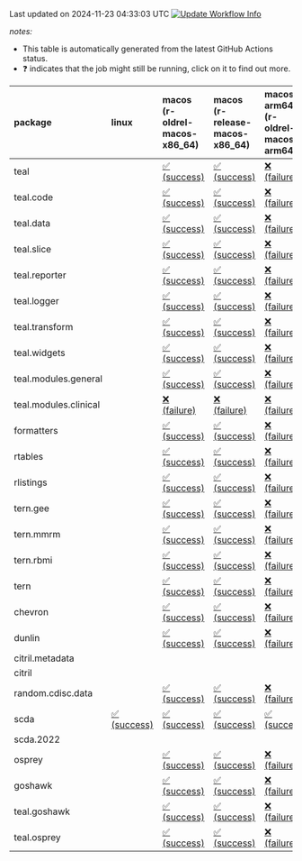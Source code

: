 Last updated on 2024-11-23 04:33:03 UTC [![Update Workflow
Info](https://github.com/averissimo/verdepcheck-status/actions/workflows/update.yaml/badge.svg)](https://github.com/averissimo/verdepcheck-status/actions/workflows/update.yaml)

*notes:*

-   This table is automatically generated from the latest GitHub Actions
    status.
-   ❓ indicates that the job might still be running, click on it to
    find out more.

<table style="width:100%;">
<colgroup>
<col style="width: 1%" />
<col style="width: 6%" />
<col style="width: 7%" />
<col style="width: 7%" />
<col style="width: 7%" />
<col style="width: 7%" />
<col style="width: 7%" />
<col style="width: 7%" />
<col style="width: 7%" />
<col style="width: 7%" />
<col style="width: 7%" />
<col style="width: 7%" />
<col style="width: 7%" />
<col style="width: 7%" />
</colgroup>
<thead>
<tr class="header">
<th style="text-align: left;">package</th>
<th style="text-align: left;">linux</th>
<th style="text-align: left;">macos (r-oldrel-macos-x86_64)</th>
<th style="text-align: left;">macos (r-release-macos-x86_64)</th>
<th style="text-align: left;">macos-arm64 (r-oldrel-macos-arm64)</th>
<th style="text-align: left;">macos-arm64 (r-release-macos-arm64)</th>
<th style="text-align: left;">nosuggests</th>
<th style="text-align: left;">ubuntu-clang</th>
<th style="text-align: left;">ubuntu-gcc12</th>
<th style="text-align: left;">ubuntu-next</th>
<th style="text-align: left;">ubuntu-release</th>
<th style="text-align: left;">windows (r-devel-windows-x86_64)</th>
<th style="text-align: left;">windows (r-oldrel-windows-x86_64)</th>
<th style="text-align: left;">windows (r-release-windows-x86_64)</th>
</tr>
</thead>
<tbody>
<tr class="odd">
<td style="text-align: left;">teal</td>
<td style="text-align: left;"></td>
<td
style="text-align: left;"><a href="https://github.com/insightsengineering/teal/actions/runs/11950953184/job/33313567036">✅
(success)</a></td>
<td
style="text-align: left;"><a href="https://github.com/insightsengineering/teal/actions/runs/11950953184/job/33313563863">✅
(success)</a></td>
<td
style="text-align: left;"><a href="https://github.com/insightsengineering/teal/actions/runs/11950953184/job/33313565870">❌
(failure)</a></td>
<td
style="text-align: left;"><a href="https://github.com/insightsengineering/teal/actions/runs/11950953184/job/33313562710">✅
(success)</a></td>
<td
style="text-align: left;"><a href="https://github.com/insightsengineering/teal/actions/runs/11950953184/job/33313568638">✅
(success)</a></td>
<td
style="text-align: left;"><a href="https://github.com/insightsengineering/teal/actions/runs/11950953184/job/33313562072">✅
(success)</a></td>
<td
style="text-align: left;"><a href="https://github.com/insightsengineering/teal/actions/runs/11950953184/job/33313563327">✅
(success)</a></td>
<td
style="text-align: left;"><a href="https://github.com/insightsengineering/teal/actions/runs/11950953184/job/33313565380">✅
(success)</a></td>
<td
style="text-align: left;"><a href="https://github.com/insightsengineering/teal/actions/runs/11950953184/job/33313566414">✅
(success)</a></td>
<td
style="text-align: left;"><a href="https://github.com/insightsengineering/teal/actions/runs/11950953184/job/33313560628">✅
(success)</a></td>
<td
style="text-align: left;"><a href="https://github.com/insightsengineering/teal/actions/runs/11950953184/job/33313568133">✅
(success)</a></td>
<td
style="text-align: left;"><a href="https://github.com/insightsengineering/teal/actions/runs/11950953184/job/33313564870">✅
(success)</a></td>
</tr>
<tr class="even">
<td style="text-align: left;">teal.code</td>
<td style="text-align: left;"></td>
<td
style="text-align: left;"><a href="https://github.com/insightsengineering/teal.code/actions/runs/11875717062/job/33093248725">✅
(success)</a></td>
<td
style="text-align: left;"><a href="https://github.com/insightsengineering/teal.code/actions/runs/11875717062/job/33093248160">✅
(success)</a></td>
<td
style="text-align: left;"><a href="https://github.com/insightsengineering/teal.code/actions/runs/11875717062/job/33093248621">❌
(failure)</a></td>
<td
style="text-align: left;"><a href="https://github.com/insightsengineering/teal.code/actions/runs/11875717062/job/33093247955">❌
(failure)</a></td>
<td
style="text-align: left;"><a href="https://github.com/insightsengineering/teal.code/actions/runs/11875717062/job/33093249305">✅
(success)</a></td>
<td
style="text-align: left;"><a href="https://github.com/insightsengineering/teal.code/actions/runs/11875717062/job/33093247713">✅
(success)</a></td>
<td
style="text-align: left;"><a href="https://github.com/insightsengineering/teal.code/actions/runs/11875717062/job/33093248062">✅
(success)</a></td>
<td
style="text-align: left;"><a href="https://github.com/insightsengineering/teal.code/actions/runs/11875717062/job/33093248540">✅
(success)</a></td>
<td
style="text-align: left;"><a href="https://github.com/insightsengineering/teal.code/actions/runs/11875717062/job/33093248827">✅
(success)</a></td>
<td
style="text-align: left;"><a href="https://github.com/insightsengineering/teal.code/actions/runs/11875717062/job/33093247484">✅
(success)</a></td>
<td
style="text-align: left;"><a href="https://github.com/insightsengineering/teal.code/actions/runs/11875717062/job/33093249198">✅
(success)</a></td>
<td
style="text-align: left;"><a href="https://github.com/insightsengineering/teal.code/actions/runs/11875717062/job/33093248398">✅
(success)</a></td>
</tr>
<tr class="odd">
<td style="text-align: left;">teal.data</td>
<td style="text-align: left;"></td>
<td
style="text-align: left;"><a href="https://github.com/insightsengineering/teal.data/actions/runs/11875710369/job/33093233336">✅
(success)</a></td>
<td
style="text-align: left;"><a href="https://github.com/insightsengineering/teal.data/actions/runs/11875710369/job/33093232721">✅
(success)</a></td>
<td
style="text-align: left;"><a href="https://github.com/insightsengineering/teal.data/actions/runs/11875710369/job/33093233069">❌
(failure)</a></td>
<td
style="text-align: left;"><a href="https://github.com/insightsengineering/teal.data/actions/runs/11875710369/job/33093232535">❌
(failure)</a></td>
<td
style="text-align: left;"><a href="https://github.com/insightsengineering/teal.data/actions/runs/11875710369/job/33093233407">✅
(success)</a></td>
<td
style="text-align: left;"><a href="https://github.com/insightsengineering/teal.data/actions/runs/11875710369/job/33093231982">✅
(success)</a></td>
<td
style="text-align: left;"><a href="https://github.com/insightsengineering/teal.data/actions/runs/11875710369/job/33093232320">✅
(success)</a></td>
<td
style="text-align: left;"><a href="https://github.com/insightsengineering/teal.data/actions/runs/11875710369/job/33093232818">✅
(success)</a></td>
<td
style="text-align: left;"><a href="https://github.com/insightsengineering/teal.data/actions/runs/11875710369/job/33093232971">✅
(success)</a></td>
<td
style="text-align: left;"><a href="https://github.com/insightsengineering/teal.data/actions/runs/11875710369/job/33093232244">✅
(success)</a></td>
<td
style="text-align: left;"><a href="https://github.com/insightsengineering/teal.data/actions/runs/11875710369/job/33093233479">✅
(success)</a></td>
<td
style="text-align: left;"><a href="https://github.com/insightsengineering/teal.data/actions/runs/11875710369/job/33093232886">✅
(success)</a></td>
</tr>
<tr class="even">
<td style="text-align: left;">teal.slice</td>
<td style="text-align: left;"></td>
<td
style="text-align: left;"><a href="https://github.com/insightsengineering/teal.slice/actions/runs/11875714213/job/33093243134">✅
(success)</a></td>
<td
style="text-align: left;"><a href="https://github.com/insightsengineering/teal.slice/actions/runs/11875714213/job/33093242704">✅
(success)</a></td>
<td
style="text-align: left;"><a href="https://github.com/insightsengineering/teal.slice/actions/runs/11875714213/job/33093242999">❌
(failure)</a></td>
<td
style="text-align: left;"><a href="https://github.com/insightsengineering/teal.slice/actions/runs/11875714213/job/33093242511">❌
(failure)</a></td>
<td
style="text-align: left;"><a href="https://github.com/insightsengineering/teal.slice/actions/runs/11875714213/job/33093243201">❌
(failure)</a></td>
<td
style="text-align: left;"><a href="https://github.com/insightsengineering/teal.slice/actions/runs/11875714213/job/33093242004">❌
(failure)</a></td>
<td
style="text-align: left;"><a href="https://github.com/insightsengineering/teal.slice/actions/runs/11875714213/job/33093242424">❌
(failure)</a></td>
<td
style="text-align: left;"><a href="https://github.com/insightsengineering/teal.slice/actions/runs/11875714213/job/33093242776">✅
(success)</a></td>
<td
style="text-align: left;"><a href="https://github.com/insightsengineering/teal.slice/actions/runs/11875714213/job/33093242928">✅
(success)</a></td>
<td
style="text-align: left;"><a href="https://github.com/insightsengineering/teal.slice/actions/runs/11875714213/job/33093242324">❌
(failure)</a></td>
<td
style="text-align: left;"><a href="https://github.com/insightsengineering/teal.slice/actions/runs/11875714213/job/33093243249">❌
(failure)</a></td>
<td
style="text-align: left;"><a href="https://github.com/insightsengineering/teal.slice/actions/runs/11875714213/job/33093242861">❌
(failure)</a></td>
</tr>
<tr class="odd">
<td style="text-align: left;">teal.reporter</td>
<td style="text-align: left;"></td>
<td
style="text-align: left;"><a href="https://github.com/insightsengineering/teal.reporter/actions/runs/11875711184/job/33093234637">✅
(success)</a></td>
<td
style="text-align: left;"><a href="https://github.com/insightsengineering/teal.reporter/actions/runs/11875711184/job/33093234322">✅
(success)</a></td>
<td
style="text-align: left;"><a href="https://github.com/insightsengineering/teal.reporter/actions/runs/11875711184/job/33093234545">❌
(failure)</a></td>
<td
style="text-align: left;"><a href="https://github.com/insightsengineering/teal.reporter/actions/runs/11875711184/job/33093234216">❌
(failure)</a></td>
<td
style="text-align: left;"><a href="https://github.com/insightsengineering/teal.reporter/actions/runs/11875711184/job/33093234599">✅
(success)</a></td>
<td
style="text-align: left;"><a href="https://github.com/insightsengineering/teal.reporter/actions/runs/11875711184/job/33093233728">✅
(success)</a></td>
<td
style="text-align: left;"><a href="https://github.com/insightsengineering/teal.reporter/actions/runs/11875711184/job/33093233964">✅
(success)</a></td>
<td
style="text-align: left;"><a href="https://github.com/insightsengineering/teal.reporter/actions/runs/11875711184/job/33093234277">✅
(success)</a></td>
<td
style="text-align: left;"><a href="https://github.com/insightsengineering/teal.reporter/actions/runs/11875711184/job/33093234367">✅
(success)</a></td>
<td
style="text-align: left;"><a href="https://github.com/insightsengineering/teal.reporter/actions/runs/11875711184/job/33093234073">✅
(success)</a></td>
<td
style="text-align: left;"><a href="https://github.com/insightsengineering/teal.reporter/actions/runs/11875711184/job/33093234753">✅
(success)</a></td>
<td
style="text-align: left;"><a href="https://github.com/insightsengineering/teal.reporter/actions/runs/11875711184/job/33093234434">✅
(success)</a></td>
</tr>
<tr class="even">
<td style="text-align: left;">teal.logger</td>
<td style="text-align: left;"></td>
<td
style="text-align: left;"><a href="https://github.com/insightsengineering/teal.logger/actions/runs/11875707980/job/33093227647">✅
(success)</a></td>
<td
style="text-align: left;"><a href="https://github.com/insightsengineering/teal.logger/actions/runs/11875707980/job/33093227365">✅
(success)</a></td>
<td
style="text-align: left;"><a href="https://github.com/insightsengineering/teal.logger/actions/runs/11875707980/job/33093227553">❌
(failure)</a></td>
<td
style="text-align: left;"><a href="https://github.com/insightsengineering/teal.logger/actions/runs/11875707980/job/33093227250">❌
(failure)</a></td>
<td
style="text-align: left;"><a href="https://github.com/insightsengineering/teal.logger/actions/runs/11875707980/job/33093227856">✅
(success)</a></td>
<td
style="text-align: left;"><a href="https://github.com/insightsengineering/teal.logger/actions/runs/11875707980/job/33093227187">✅
(success)</a></td>
<td
style="text-align: left;"><a href="https://github.com/insightsengineering/teal.logger/actions/runs/11875707980/job/33093227307">✅
(success)</a></td>
<td
style="text-align: left;"><a href="https://github.com/insightsengineering/teal.logger/actions/runs/11875707980/job/33093227504">✅
(success)</a></td>
<td
style="text-align: left;"><a href="https://github.com/insightsengineering/teal.logger/actions/runs/11875707980/job/33093227590">✅
(success)</a></td>
<td
style="text-align: left;"><a href="https://github.com/insightsengineering/teal.logger/actions/runs/11875707980/job/33093227017">✅
(success)</a></td>
<td
style="text-align: left;"><a href="https://github.com/insightsengineering/teal.logger/actions/runs/11875707980/job/33093227782">✅
(success)</a></td>
<td
style="text-align: left;"><a href="https://github.com/insightsengineering/teal.logger/actions/runs/11875707980/job/33093227461">✅
(success)</a></td>
</tr>
<tr class="odd">
<td style="text-align: left;">teal.transform</td>
<td style="text-align: left;"></td>
<td
style="text-align: left;"><a href="https://github.com/insightsengineering/teal.transform/actions/runs/11875711755/job/33093236591">✅
(success)</a></td>
<td
style="text-align: left;"><a href="https://github.com/insightsengineering/teal.transform/actions/runs/11875711755/job/33093236263">✅
(success)</a></td>
<td
style="text-align: left;"><a href="https://github.com/insightsengineering/teal.transform/actions/runs/11875711755/job/33093236442">❌
(failure)</a></td>
<td
style="text-align: left;"><a href="https://github.com/insightsengineering/teal.transform/actions/runs/11875711755/job/33093236173">❌
(failure)</a></td>
<td
style="text-align: left;"><a href="https://github.com/insightsengineering/teal.transform/actions/runs/11875711755/job/33093236528">✅
(success)</a></td>
<td
style="text-align: left;"><a href="https://github.com/insightsengineering/teal.transform/actions/runs/11875711755/job/33093235896">✅
(success)</a></td>
<td
style="text-align: left;"><a href="https://github.com/insightsengineering/teal.transform/actions/runs/11875711755/job/33093236119">✅
(success)</a></td>
<td
style="text-align: left;"><a href="https://github.com/insightsengineering/teal.transform/actions/runs/11875711755/job/33093236299">✅
(success)</a></td>
<td
style="text-align: left;"><a href="https://github.com/insightsengineering/teal.transform/actions/runs/11875711755/job/33093236384">✅
(success)</a></td>
<td
style="text-align: left;"><a href="https://github.com/insightsengineering/teal.transform/actions/runs/11875711755/job/33093236068">✅
(success)</a></td>
<td
style="text-align: left;"><a href="https://github.com/insightsengineering/teal.transform/actions/runs/11875711755/job/33093236641">✅
(success)</a></td>
<td
style="text-align: left;"><a href="https://github.com/insightsengineering/teal.transform/actions/runs/11875711755/job/33093236347">✅
(success)</a></td>
</tr>
<tr class="even">
<td style="text-align: left;">teal.widgets</td>
<td style="text-align: left;"></td>
<td
style="text-align: left;"><a href="https://github.com/insightsengineering/teal.widgets/actions/runs/11875719502/job/33093274385">✅
(success)</a></td>
<td
style="text-align: left;"><a href="https://github.com/insightsengineering/teal.widgets/actions/runs/11875719502/job/33093273704">✅
(success)</a></td>
<td
style="text-align: left;"><a href="https://github.com/insightsengineering/teal.widgets/actions/runs/11875719502/job/33093274177">❌
(failure)</a></td>
<td
style="text-align: left;"><a href="https://github.com/insightsengineering/teal.widgets/actions/runs/11875719502/job/33093273526">❌
(failure)</a></td>
<td
style="text-align: left;"><a href="https://github.com/insightsengineering/teal.widgets/actions/runs/11875719502/job/33093274762">✅
(success)</a></td>
<td
style="text-align: left;"><a href="https://github.com/insightsengineering/teal.widgets/actions/runs/11875719502/job/33093273619">✅
(success)</a></td>
<td
style="text-align: left;"><a href="https://github.com/insightsengineering/teal.widgets/actions/runs/11875719502/job/33093273803">✅
(success)</a></td>
<td
style="text-align: left;"><a href="https://github.com/insightsengineering/teal.widgets/actions/runs/11875719502/job/33093274291">✅
(success)</a></td>
<td
style="text-align: left;"><a href="https://github.com/insightsengineering/teal.widgets/actions/runs/11875719502/job/33093274477">✅
(success)</a></td>
<td
style="text-align: left;"><a href="https://github.com/insightsengineering/teal.widgets/actions/runs/11875719502/job/33093273277">✅
(success)</a></td>
<td
style="text-align: left;"><a href="https://github.com/insightsengineering/teal.widgets/actions/runs/11875719502/job/33093274573">✅
(success)</a></td>
<td
style="text-align: left;"><a href="https://github.com/insightsengineering/teal.widgets/actions/runs/11875719502/job/33093273975">✅
(success)</a></td>
</tr>
<tr class="odd">
<td style="text-align: left;">teal.modules.general</td>
<td style="text-align: left;"></td>
<td
style="text-align: left;"><a href="https://github.com/insightsengineering/teal.modules.general/actions/runs/11875707467/job/33093226952">✅
(success)</a></td>
<td
style="text-align: left;"><a href="https://github.com/insightsengineering/teal.modules.general/actions/runs/11875707467/job/33093226648">✅
(success)</a></td>
<td
style="text-align: left;"><a href="https://github.com/insightsengineering/teal.modules.general/actions/runs/11875707467/job/33093226836">❌
(failure)</a></td>
<td
style="text-align: left;"><a href="https://github.com/insightsengineering/teal.modules.general/actions/runs/11875707467/job/33093226533">❌
(failure)</a></td>
<td
style="text-align: left;"><a href="https://github.com/insightsengineering/teal.modules.general/actions/runs/11875707467/job/33093227114">✅
(success)</a></td>
<td
style="text-align: left;"><a href="https://github.com/insightsengineering/teal.modules.general/actions/runs/11875707467/job/33093226478">✅
(success)</a></td>
<td
style="text-align: left;"><a href="https://github.com/insightsengineering/teal.modules.general/actions/runs/11875707467/job/33093226597">✅
(success)</a></td>
<td
style="text-align: left;"><a href="https://github.com/insightsengineering/teal.modules.general/actions/runs/11875707467/job/33093226796">✅
(success)</a></td>
<td
style="text-align: left;"><a href="https://github.com/insightsengineering/teal.modules.general/actions/runs/11875707467/job/33093226884">✅
(success)</a></td>
<td
style="text-align: left;"><a href="https://github.com/insightsengineering/teal.modules.general/actions/runs/11875707467/job/33093226316">✅
(success)</a></td>
<td
style="text-align: left;"><a href="https://github.com/insightsengineering/teal.modules.general/actions/runs/11875707467/job/33093227070">✅
(success)</a></td>
<td
style="text-align: left;"><a href="https://github.com/insightsengineering/teal.modules.general/actions/runs/11875707467/job/33093226744">✅
(success)</a></td>
</tr>
<tr class="even">
<td style="text-align: left;">teal.modules.clinical</td>
<td style="text-align: left;"></td>
<td
style="text-align: left;"><a href="https://github.com/insightsengineering/teal.modules.clinical/actions/runs/11875715833/job/33093245588">❌
(failure)</a></td>
<td
style="text-align: left;"><a href="https://github.com/insightsengineering/teal.modules.clinical/actions/runs/11875715833/job/33093245263">❌
(failure)</a></td>
<td
style="text-align: left;"><a href="https://github.com/insightsengineering/teal.modules.clinical/actions/runs/11875715833/job/33093245460">❌
(failure)</a></td>
<td
style="text-align: left;"><a href="https://github.com/insightsengineering/teal.modules.clinical/actions/runs/11875715833/job/33093245146">❌
(failure)</a></td>
<td
style="text-align: left;"><a href="https://github.com/insightsengineering/teal.modules.clinical/actions/runs/11875715833/job/33093245647">❌
(failure)</a></td>
<td
style="text-align: left;"><a href="https://github.com/insightsengineering/teal.modules.clinical/actions/runs/11875715833/job/33093244894">❌
(failure)</a></td>
<td
style="text-align: left;"><a href="https://github.com/insightsengineering/teal.modules.clinical/actions/runs/11875715833/job/33093245088">❌
(failure)</a></td>
<td
style="text-align: left;"><a href="https://github.com/insightsengineering/teal.modules.clinical/actions/runs/11875715833/job/33093245311">❌
(failure)</a></td>
<td
style="text-align: left;"><a href="https://github.com/insightsengineering/teal.modules.clinical/actions/runs/11875715833/job/33093245413">❌
(failure)</a></td>
<td
style="text-align: left;"><a href="https://github.com/insightsengineering/teal.modules.clinical/actions/runs/11875715833/job/33093245031">❌
(failure)</a></td>
<td
style="text-align: left;"><a href="https://github.com/insightsengineering/teal.modules.clinical/actions/runs/11875715833/job/33093245779">❌
(failure)</a></td>
<td
style="text-align: left;"><a href="https://github.com/insightsengineering/teal.modules.clinical/actions/runs/11875715833/job/33093245367">❌
(failure)</a></td>
</tr>
<tr class="odd">
<td style="text-align: left;">formatters</td>
<td style="text-align: left;"></td>
<td
style="text-align: left;"><a href="https://github.com/insightsengineering/formatters/actions/runs/11875714955/job/33093243799">✅
(success)</a></td>
<td
style="text-align: left;"><a href="https://github.com/insightsengineering/formatters/actions/runs/11875714955/job/33093243487">✅
(success)</a></td>
<td
style="text-align: left;"><a href="https://github.com/insightsengineering/formatters/actions/runs/11875714955/job/33093243697">❌
(failure)</a></td>
<td
style="text-align: left;"><a href="https://github.com/insightsengineering/formatters/actions/runs/11875714955/job/33093243393">❌
(failure)</a></td>
<td
style="text-align: left;"><a href="https://github.com/insightsengineering/formatters/actions/runs/11875714955/job/33093243934">✅
(success)</a></td>
<td
style="text-align: left;"><a href="https://github.com/insightsengineering/formatters/actions/runs/11875714955/job/33093243340">✅
(success)</a></td>
<td
style="text-align: left;"><a href="https://github.com/insightsengineering/formatters/actions/runs/11875714955/job/33093243439">✅
(success)</a></td>
<td
style="text-align: left;"><a href="https://github.com/insightsengineering/formatters/actions/runs/11875714955/job/33093243655">✅
(success)</a></td>
<td
style="text-align: left;"><a href="https://github.com/insightsengineering/formatters/actions/runs/11875714955/job/33093243747">✅
(success)</a></td>
<td
style="text-align: left;"><a href="https://github.com/insightsengineering/formatters/actions/runs/11875714955/job/33093243170">✅
(success)</a></td>
<td
style="text-align: left;"><a href="https://github.com/insightsengineering/formatters/actions/runs/11875714955/job/33093243885">✅
(success)</a></td>
<td
style="text-align: left;"><a href="https://github.com/insightsengineering/formatters/actions/runs/11875714955/job/33093243602">✅
(success)</a></td>
</tr>
<tr class="even">
<td style="text-align: left;">rtables</td>
<td style="text-align: left;"></td>
<td
style="text-align: left;"><a href="https://github.com/insightsengineering/rtables/actions/runs/11875707860/job/33093227822">✅
(success)</a></td>
<td
style="text-align: left;"><a href="https://github.com/insightsengineering/rtables/actions/runs/11875707860/job/33093227481">✅
(success)</a></td>
<td
style="text-align: left;"><a href="https://github.com/insightsengineering/rtables/actions/runs/11875707860/job/33093227732">❌
(failure)</a></td>
<td
style="text-align: left;"><a href="https://github.com/insightsengineering/rtables/actions/runs/11875707860/job/33093227434">❌
(failure)</a></td>
<td
style="text-align: left;"><a href="https://github.com/insightsengineering/rtables/actions/runs/11875707860/job/33093227945">❌
(failure)</a></td>
<td
style="text-align: left;"><a href="https://github.com/insightsengineering/rtables/actions/runs/11875707860/job/33093227384">✅
(success)</a></td>
<td
style="text-align: left;"><a href="https://github.com/insightsengineering/rtables/actions/runs/11875707860/job/33093227527">✅
(success)</a></td>
<td
style="text-align: left;"><a href="https://github.com/insightsengineering/rtables/actions/runs/11875707860/job/33093227678">✅
(success)</a></td>
<td
style="text-align: left;"><a href="https://github.com/insightsengineering/rtables/actions/runs/11875707860/job/33093227777">✅
(success)</a></td>
<td
style="text-align: left;"><a href="https://github.com/insightsengineering/rtables/actions/runs/11875707860/job/33093227222">✅
(success)</a></td>
<td
style="text-align: left;"><a href="https://github.com/insightsengineering/rtables/actions/runs/11875707860/job/33093227904">✅
(success)</a></td>
<td
style="text-align: left;"><a href="https://github.com/insightsengineering/rtables/actions/runs/11875707860/job/33093227630">✅
(success)</a></td>
</tr>
<tr class="odd">
<td style="text-align: left;">rlistings</td>
<td style="text-align: left;"></td>
<td
style="text-align: left;"><a href="https://github.com/insightsengineering/rlistings/actions/runs/11875711260/job/33093234618">✅
(success)</a></td>
<td
style="text-align: left;"><a href="https://github.com/insightsengineering/rlistings/actions/runs/11875711260/job/33093234286">✅
(success)</a></td>
<td
style="text-align: left;"><a href="https://github.com/insightsengineering/rlistings/actions/runs/11875711260/job/33093234505">❌
(failure)</a></td>
<td
style="text-align: left;"><a href="https://github.com/insightsengineering/rlistings/actions/runs/11875711260/job/33093234155">❌
(failure)</a></td>
<td
style="text-align: left;"><a href="https://github.com/insightsengineering/rlistings/actions/runs/11875711260/job/33093234788">✅
(success)</a></td>
<td
style="text-align: left;"><a href="https://github.com/insightsengineering/rlistings/actions/runs/11875711260/job/33093234083">✅
(success)</a></td>
<td
style="text-align: left;"><a href="https://github.com/insightsengineering/rlistings/actions/runs/11875711260/job/33093234225">✅
(success)</a></td>
<td
style="text-align: left;"><a href="https://github.com/insightsengineering/rlistings/actions/runs/11875711260/job/33093234466">✅
(success)</a></td>
<td
style="text-align: left;"><a href="https://github.com/insightsengineering/rlistings/actions/runs/11875711260/job/33093234560">✅
(success)</a></td>
<td
style="text-align: left;"><a href="https://github.com/insightsengineering/rlistings/actions/runs/11875711260/job/33093233846">✅
(success)</a></td>
<td
style="text-align: left;"><a href="https://github.com/insightsengineering/rlistings/actions/runs/11875711260/job/33093234733">✅
(success)</a></td>
<td
style="text-align: left;"><a href="https://github.com/insightsengineering/rlistings/actions/runs/11875711260/job/33093234409">✅
(success)</a></td>
</tr>
<tr class="even">
<td style="text-align: left;">tern.gee</td>
<td style="text-align: left;"></td>
<td
style="text-align: left;"><a href="https://github.com/insightsengineering/tern.gee/actions/runs/11875715239/job/33093243975">✅
(success)</a></td>
<td
style="text-align: left;"><a href="https://github.com/insightsengineering/tern.gee/actions/runs/11875715239/job/33093243517">✅
(success)</a></td>
<td
style="text-align: left;"><a href="https://github.com/insightsengineering/tern.gee/actions/runs/11875715239/job/33093243820">❌
(failure)</a></td>
<td
style="text-align: left;"><a href="https://github.com/insightsengineering/tern.gee/actions/runs/11875715239/job/33093243341">❌
(failure)</a></td>
<td
style="text-align: left;"><a href="https://github.com/insightsengineering/tern.gee/actions/runs/11875715239/job/33093244123">✅
(success)</a></td>
<td
style="text-align: left;"><a href="https://github.com/insightsengineering/tern.gee/actions/runs/11875715239/job/33093243208">✅
(success)</a></td>
<td
style="text-align: left;"><a href="https://github.com/insightsengineering/tern.gee/actions/runs/11875715239/job/33093243385">✅
(success)</a></td>
<td
style="text-align: left;"><a href="https://github.com/insightsengineering/tern.gee/actions/runs/11875715239/job/33093243772">✅
(success)</a></td>
<td
style="text-align: left;"><a href="https://github.com/insightsengineering/tern.gee/actions/runs/11875715239/job/33093243930">✅
(success)</a></td>
<td
style="text-align: left;"><a href="https://github.com/insightsengineering/tern.gee/actions/runs/11875715239/job/33093242948">✅
(success)</a></td>
<td
style="text-align: left;"><a href="https://github.com/insightsengineering/tern.gee/actions/runs/11875715239/job/33093244072">✅
(success)</a></td>
<td
style="text-align: left;"><a href="https://github.com/insightsengineering/tern.gee/actions/runs/11875715239/job/33093243712">✅
(success)</a></td>
</tr>
<tr class="odd">
<td style="text-align: left;">tern.mmrm</td>
<td style="text-align: left;"></td>
<td
style="text-align: left;"><a href="https://github.com/insightsengineering/tern.mmrm/actions/runs/11875720227/job/33093278084">✅
(success)</a></td>
<td
style="text-align: left;"><a href="https://github.com/insightsengineering/tern.mmrm/actions/runs/11875720227/job/33093277711">✅
(success)</a></td>
<td
style="text-align: left;"><a href="https://github.com/insightsengineering/tern.mmrm/actions/runs/11875720227/job/33093277943">❌
(failure)</a></td>
<td
style="text-align: left;"><a href="https://github.com/insightsengineering/tern.mmrm/actions/runs/11875720227/job/33093277608">❌
(failure)</a></td>
<td
style="text-align: left;"><a href="https://github.com/insightsengineering/tern.mmrm/actions/runs/11875720227/job/33093278160">✅
(success)</a></td>
<td
style="text-align: left;"><a href="https://github.com/insightsengineering/tern.mmrm/actions/runs/11875720227/job/33093277317">✅
(success)</a></td>
<td
style="text-align: left;"><a href="https://github.com/insightsengineering/tern.mmrm/actions/runs/11875720227/job/33093277557">✅
(success)</a></td>
<td
style="text-align: left;"><a href="https://github.com/insightsengineering/tern.mmrm/actions/runs/11875720227/job/33093277770">✅
(success)</a></td>
<td
style="text-align: left;"><a href="https://github.com/insightsengineering/tern.mmrm/actions/runs/11875720227/job/33093277894">✅
(success)</a></td>
<td
style="text-align: left;"><a href="https://github.com/insightsengineering/tern.mmrm/actions/runs/11875720227/job/33093277508">✅
(success)</a></td>
<td
style="text-align: left;"><a href="https://github.com/insightsengineering/tern.mmrm/actions/runs/11875720227/job/33093278217">✅
(success)</a></td>
<td
style="text-align: left;"><a href="https://github.com/insightsengineering/tern.mmrm/actions/runs/11875720227/job/33093277838">✅
(success)</a></td>
</tr>
<tr class="even">
<td style="text-align: left;">tern.rbmi</td>
<td style="text-align: left;"></td>
<td
style="text-align: left;"><a href="https://github.com/insightsengineering/tern.rbmi/actions/runs/11875714501/job/33093242558">✅
(success)</a></td>
<td
style="text-align: left;"><a href="https://github.com/insightsengineering/tern.rbmi/actions/runs/11875714501/job/33093241849">✅
(success)</a></td>
<td
style="text-align: left;"><a href="https://github.com/insightsengineering/tern.rbmi/actions/runs/11875714501/job/33093242418">❌
(failure)</a></td>
<td
style="text-align: left;"><a href="https://github.com/insightsengineering/tern.rbmi/actions/runs/11875714501/job/33093241549">❌
(failure)</a></td>
<td
style="text-align: left;"><a href="https://github.com/insightsengineering/tern.rbmi/actions/runs/11875714501/job/33093242487">✅
(success)</a></td>
<td
style="text-align: left;"><a href="https://github.com/insightsengineering/tern.rbmi/actions/runs/11875714501/job/33093240937">✅
(success)</a></td>
<td
style="text-align: left;"><a href="https://github.com/insightsengineering/tern.rbmi/actions/runs/11875714501/job/33093241233">✅
(success)</a></td>
<td
style="text-align: left;"><a href="https://github.com/insightsengineering/tern.rbmi/actions/runs/11875714501/job/33093241954">✅
(success)</a></td>
<td
style="text-align: left;"><a href="https://github.com/insightsengineering/tern.rbmi/actions/runs/11875714501/job/33093242248">✅
(success)</a></td>
<td
style="text-align: left;"><a href="https://github.com/insightsengineering/tern.rbmi/actions/runs/11875714501/job/33093241342">✅
(success)</a></td>
<td
style="text-align: left;"><a href="https://github.com/insightsengineering/tern.rbmi/actions/runs/11875714501/job/33093242756">✅
(success)</a></td>
<td
style="text-align: left;"><a href="https://github.com/insightsengineering/tern.rbmi/actions/runs/11875714501/job/33093242160">✅
(success)</a></td>
</tr>
<tr class="odd">
<td style="text-align: left;">tern</td>
<td style="text-align: left;"></td>
<td
style="text-align: left;"><a href="https://github.com/insightsengineering/tern/actions/runs/11875711473/job/33093235657">✅
(success)</a></td>
<td
style="text-align: left;"><a href="https://github.com/insightsengineering/tern/actions/runs/11875711473/job/33093235261">✅
(success)</a></td>
<td
style="text-align: left;"><a href="https://github.com/insightsengineering/tern/actions/runs/11875711473/job/33093235547">❌
(failure)</a></td>
<td
style="text-align: left;"><a href="https://github.com/insightsengineering/tern/actions/runs/11875711473/job/33093235111">❌
(failure)</a></td>
<td
style="text-align: left;"><a href="https://github.com/insightsengineering/tern/actions/runs/11875711473/job/33093235979">✅
(success)</a></td>
<td
style="text-align: left;"><a href="https://github.com/insightsengineering/tern/actions/runs/11875711473/job/33093235194">✅
(success)</a></td>
<td
style="text-align: left;"><a href="https://github.com/insightsengineering/tern/actions/runs/11875711473/job/33093235316">✅
(success)</a></td>
<td
style="text-align: left;"><a href="https://github.com/insightsengineering/tern/actions/runs/11875711473/job/33093235601">✅
(success)</a></td>
<td
style="text-align: left;"><a href="https://github.com/insightsengineering/tern/actions/runs/11875711473/job/33093235718">✅
(success)</a></td>
<td
style="text-align: left;"><a href="https://github.com/insightsengineering/tern/actions/runs/11875711473/job/33093234877">✅
(success)</a></td>
<td
style="text-align: left;"><a href="https://github.com/insightsengineering/tern/actions/runs/11875711473/job/33093235797">✅
(success)</a></td>
<td
style="text-align: left;"><a href="https://github.com/insightsengineering/tern/actions/runs/11875711473/job/33093235397">✅
(success)</a></td>
</tr>
<tr class="even">
<td style="text-align: left;">chevron</td>
<td style="text-align: left;"></td>
<td
style="text-align: left;"><a href="https://github.com/insightsengineering/chevron/actions/runs/11875716179/job/33093246280">✅
(success)</a></td>
<td
style="text-align: left;"><a href="https://github.com/insightsengineering/chevron/actions/runs/11875716179/job/33093245953">✅
(success)</a></td>
<td
style="text-align: left;"><a href="https://github.com/insightsengineering/chevron/actions/runs/11875716179/job/33093246175">❌
(failure)</a></td>
<td
style="text-align: left;"><a href="https://github.com/insightsengineering/chevron/actions/runs/11875716179/job/33093245855">❌
(failure)</a></td>
<td
style="text-align: left;"><a href="https://github.com/insightsengineering/chevron/actions/runs/11875716179/job/33093246337">✅
(success)</a></td>
<td
style="text-align: left;"><a href="https://github.com/insightsengineering/chevron/actions/runs/11875716179/job/33093245550">✅
(success)</a></td>
<td
style="text-align: left;"><a href="https://github.com/insightsengineering/chevron/actions/runs/11875716179/job/33093245788">✅
(success)</a></td>
<td
style="text-align: left;"><a href="https://github.com/insightsengineering/chevron/actions/runs/11875716179/job/33093246007">✅
(success)</a></td>
<td
style="text-align: left;"><a href="https://github.com/insightsengineering/chevron/actions/runs/11875716179/job/33093246132">✅
(success)</a></td>
<td
style="text-align: left;"><a href="https://github.com/insightsengineering/chevron/actions/runs/11875716179/job/33093245716">✅
(success)</a></td>
<td
style="text-align: left;"><a href="https://github.com/insightsengineering/chevron/actions/runs/11875716179/job/33093246395">✅
(success)</a></td>
<td
style="text-align: left;"><a href="https://github.com/insightsengineering/chevron/actions/runs/11875716179/job/33093246073">✅
(success)</a></td>
</tr>
<tr class="odd">
<td style="text-align: left;">dunlin</td>
<td style="text-align: left;"></td>
<td
style="text-align: left;"><a href="https://github.com/insightsengineering/dunlin/actions/runs/11875716540/job/33093246833">✅
(success)</a></td>
<td
style="text-align: left;"><a href="https://github.com/insightsengineering/dunlin/actions/runs/11875716540/job/33093246433">✅
(success)</a></td>
<td
style="text-align: left;"><a href="https://github.com/insightsengineering/dunlin/actions/runs/11875716540/job/33093246707">❌
(failure)</a></td>
<td
style="text-align: left;"><a href="https://github.com/insightsengineering/dunlin/actions/runs/11875716540/job/33093246301">❌
(failure)</a></td>
<td
style="text-align: left;"><a href="https://github.com/insightsengineering/dunlin/actions/runs/11875716540/job/33093247046">✅
(success)</a></td>
<td
style="text-align: left;"><a href="https://github.com/insightsengineering/dunlin/actions/runs/11875716540/job/33093246242">✅
(success)</a></td>
<td
style="text-align: left;"><a href="https://github.com/insightsengineering/dunlin/actions/runs/11875716540/job/33093246359">✅
(success)</a></td>
<td
style="text-align: left;"><a href="https://github.com/insightsengineering/dunlin/actions/runs/11875716540/job/33093246633">✅
(success)</a></td>
<td
style="text-align: left;"><a href="https://github.com/insightsengineering/dunlin/actions/runs/11875716540/job/33093246768">✅
(success)</a></td>
<td
style="text-align: left;"><a href="https://github.com/insightsengineering/dunlin/actions/runs/11875716540/job/33093246071">✅
(success)</a></td>
<td
style="text-align: left;"><a href="https://github.com/insightsengineering/dunlin/actions/runs/11875716540/job/33093246972">✅
(success)</a></td>
<td
style="text-align: left;"><a href="https://github.com/insightsengineering/dunlin/actions/runs/11875716540/job/33093246572">✅
(success)</a></td>
</tr>
<tr class="even">
<td style="text-align: left;">citril.metadata</td>
<td style="text-align: left;"></td>
<td style="text-align: left;"></td>
<td style="text-align: left;"></td>
<td style="text-align: left;"></td>
<td style="text-align: left;"></td>
<td style="text-align: left;"></td>
<td style="text-align: left;"></td>
<td style="text-align: left;"></td>
<td style="text-align: left;"></td>
<td style="text-align: left;"></td>
<td style="text-align: left;"></td>
<td style="text-align: left;"></td>
<td style="text-align: left;"></td>
</tr>
<tr class="odd">
<td style="text-align: left;">citril</td>
<td style="text-align: left;"></td>
<td style="text-align: left;"></td>
<td style="text-align: left;"></td>
<td style="text-align: left;"></td>
<td style="text-align: left;"></td>
<td style="text-align: left;"></td>
<td style="text-align: left;"></td>
<td style="text-align: left;"></td>
<td style="text-align: left;"></td>
<td style="text-align: left;"></td>
<td style="text-align: left;"></td>
<td style="text-align: left;"></td>
<td style="text-align: left;"></td>
</tr>
<tr class="even">
<td style="text-align: left;">random.cdisc.data</td>
<td style="text-align: left;"></td>
<td
style="text-align: left;"><a href="https://github.com/insightsengineering/random.cdisc.data/actions/runs/11875714084/job/33093240917">✅
(success)</a></td>
<td
style="text-align: left;"><a href="https://github.com/insightsengineering/random.cdisc.data/actions/runs/11875714084/job/33093240334">✅
(success)</a></td>
<td
style="text-align: left;"><a href="https://github.com/insightsengineering/random.cdisc.data/actions/runs/11875714084/job/33093240697">❌
(failure)</a></td>
<td
style="text-align: left;"><a href="https://github.com/insightsengineering/random.cdisc.data/actions/runs/11875714084/job/33093240184">❌
(failure)</a></td>
<td
style="text-align: left;"><a href="https://github.com/insightsengineering/random.cdisc.data/actions/runs/11875714084/job/33093241247">✅
(success)</a></td>
<td
style="text-align: left;"><a href="https://github.com/insightsengineering/random.cdisc.data/actions/runs/11875714084/job/33093240083">✅
(success)</a></td>
<td
style="text-align: left;"><a href="https://github.com/insightsengineering/random.cdisc.data/actions/runs/11875714084/job/33093240267">✅
(success)</a></td>
<td
style="text-align: left;"><a href="https://github.com/insightsengineering/random.cdisc.data/actions/runs/11875714084/job/33093240606">✅
(success)</a></td>
<td
style="text-align: left;"><a href="https://github.com/insightsengineering/random.cdisc.data/actions/runs/11875714084/job/33093240818">✅
(success)</a></td>
<td
style="text-align: left;"><a href="https://github.com/insightsengineering/random.cdisc.data/actions/runs/11875714084/job/33093239809">✅
(success)</a></td>
<td
style="text-align: left;"><a href="https://github.com/insightsengineering/random.cdisc.data/actions/runs/11875714084/job/33093241111">✅
(success)</a></td>
<td
style="text-align: left;"><a href="https://github.com/insightsengineering/random.cdisc.data/actions/runs/11875714084/job/33093240510">✅
(success)</a></td>
</tr>
<tr class="odd">
<td style="text-align: left;">scda</td>
<td
style="text-align: left;"><a href="https://github.com/insightsengineering/scda/actions/runs/10437595381/job/28903953758">✅
(success)</a></td>
<td
style="text-align: left;"><a href="https://github.com/insightsengineering/scda/actions/runs/10437595381/job/28903953430">✅
(success)</a></td>
<td
style="text-align: left;"><a href="https://github.com/insightsengineering/scda/actions/runs/10437595381/job/28903953031">✅
(success)</a></td>
<td
style="text-align: left;"><a href="https://github.com/insightsengineering/scda/actions/runs/10437595381/job/28903953278">✅
(success)</a></td>
<td
style="text-align: left;"><a href="https://github.com/insightsengineering/scda/actions/runs/10437595381/job/28903952896">✅
(success)</a></td>
<td
style="text-align: left;"><a href="https://github.com/insightsengineering/scda/actions/runs/10437595381/job/28903953675">❌
(failure)</a></td>
<td
style="text-align: left;"><a href="https://github.com/insightsengineering/scda/actions/runs/10437595381/job/28903952832">✅
(success)</a></td>
<td
style="text-align: left;"><a href="https://github.com/insightsengineering/scda/actions/runs/10437595381/job/28903952973">✅
(success)</a></td>
<td
style="text-align: left;"><a href="https://github.com/insightsengineering/scda/actions/runs/10437595381/job/28903953208">✅
(success)</a></td>
<td
style="text-align: left;"><a href="https://github.com/insightsengineering/scda/actions/runs/10437595381/job/28903953361">✅
(success)</a></td>
<td
style="text-align: left;"><a href="https://github.com/insightsengineering/scda/actions/runs/10437595381/job/28903952629">✅
(success)</a></td>
<td
style="text-align: left;"><a href="https://github.com/insightsengineering/scda/actions/runs/10437595381/job/28903953574">✅
(success)</a></td>
<td
style="text-align: left;"><a href="https://github.com/insightsengineering/scda/actions/runs/10437595381/job/28903953140">✅
(success)</a></td>
</tr>
<tr class="even">
<td style="text-align: left;">scda.2022</td>
<td style="text-align: left;"></td>
<td style="text-align: left;"></td>
<td style="text-align: left;"></td>
<td style="text-align: left;"></td>
<td style="text-align: left;"></td>
<td style="text-align: left;"></td>
<td style="text-align: left;"></td>
<td style="text-align: left;"></td>
<td style="text-align: left;"></td>
<td style="text-align: left;"></td>
<td style="text-align: left;"></td>
<td style="text-align: left;"></td>
<td style="text-align: left;"></td>
</tr>
<tr class="odd">
<td style="text-align: left;">osprey</td>
<td style="text-align: left;"></td>
<td
style="text-align: left;"><a href="https://github.com/insightsengineering/osprey/actions/runs/11875718390/job/33093259912">✅
(success)</a></td>
<td
style="text-align: left;"><a href="https://github.com/insightsengineering/osprey/actions/runs/11875718390/job/33093259340">✅
(success)</a></td>
<td
style="text-align: left;"><a href="https://github.com/insightsengineering/osprey/actions/runs/11875718390/job/33093259726">❌
(failure)</a></td>
<td
style="text-align: left;"><a href="https://github.com/insightsengineering/osprey/actions/runs/11875718390/job/33093259160">❌
(failure)</a></td>
<td
style="text-align: left;"><a href="https://github.com/insightsengineering/osprey/actions/runs/11875718390/job/33093260135">✅
(success)</a></td>
<td
style="text-align: left;"><a href="https://github.com/insightsengineering/osprey/actions/runs/11875718390/job/33093259063">✅
(success)</a></td>
<td
style="text-align: left;"><a href="https://github.com/insightsengineering/osprey/actions/runs/11875718390/job/33093259251">✅
(success)</a></td>
<td
style="text-align: left;"><a href="https://github.com/insightsengineering/osprey/actions/runs/11875718390/job/33093259656">✅
(success)</a></td>
<td
style="text-align: left;"><a href="https://github.com/insightsengineering/osprey/actions/runs/11875718390/job/33093259811">✅
(success)</a></td>
<td
style="text-align: left;"><a href="https://github.com/insightsengineering/osprey/actions/runs/11875718390/job/33093258818">✅
(success)</a></td>
<td
style="text-align: left;"><a href="https://github.com/insightsengineering/osprey/actions/runs/11875718390/job/33093260045">✅
(success)</a></td>
<td
style="text-align: left;"><a href="https://github.com/insightsengineering/osprey/actions/runs/11875718390/job/33093259564">✅
(success)</a></td>
</tr>
<tr class="even">
<td style="text-align: left;">goshawk</td>
<td style="text-align: left;"></td>
<td
style="text-align: left;"><a href="https://github.com/insightsengineering/goshawk/actions/runs/11875714505/job/33093242410">✅
(success)</a></td>
<td
style="text-align: left;"><a href="https://github.com/insightsengineering/goshawk/actions/runs/11875714505/job/33093241974">✅
(success)</a></td>
<td
style="text-align: left;"><a href="https://github.com/insightsengineering/goshawk/actions/runs/11875714505/job/33093242252">❌
(failure)</a></td>
<td
style="text-align: left;"><a href="https://github.com/insightsengineering/goshawk/actions/runs/11875714505/job/33093241779">❌
(failure)</a></td>
<td
style="text-align: left;"><a href="https://github.com/insightsengineering/goshawk/actions/runs/11875714505/job/33093242484">✅
(success)</a></td>
<td
style="text-align: left;"><a href="https://github.com/insightsengineering/goshawk/actions/runs/11875714505/job/33093241140">✅
(success)</a></td>
<td
style="text-align: left;"><a href="https://github.com/insightsengineering/goshawk/actions/runs/11875714505/job/33093241466">❌
(failure)</a></td>
<td
style="text-align: left;"><a href="https://github.com/insightsengineering/goshawk/actions/runs/11875714505/job/33093241870">✅
(success)</a></td>
<td
style="text-align: left;"><a href="https://github.com/insightsengineering/goshawk/actions/runs/11875714505/job/33093242150">✅
(success)</a></td>
<td
style="text-align: left;"><a href="https://github.com/insightsengineering/goshawk/actions/runs/11875714505/job/33093241572">✅
(success)</a></td>
<td
style="text-align: left;"><a href="https://github.com/insightsengineering/goshawk/actions/runs/11875714505/job/33093242553">✅
(success)</a></td>
<td
style="text-align: left;"><a href="https://github.com/insightsengineering/goshawk/actions/runs/11875714505/job/33093242071">✅
(success)</a></td>
</tr>
<tr class="odd">
<td style="text-align: left;">teal.goshawk</td>
<td style="text-align: left;"></td>
<td
style="text-align: left;"><a href="https://github.com/insightsengineering/teal.goshawk/actions/runs/11875714195/job/33093241760">✅
(success)</a></td>
<td
style="text-align: left;"><a href="https://github.com/insightsengineering/teal.goshawk/actions/runs/11875714195/job/33093241086">✅
(success)</a></td>
<td
style="text-align: left;"><a href="https://github.com/insightsengineering/teal.goshawk/actions/runs/11875714195/job/33093241531">❌
(failure)</a></td>
<td
style="text-align: left;"><a href="https://github.com/insightsengineering/teal.goshawk/actions/runs/11875714195/job/33093240901">❌
(failure)</a></td>
<td
style="text-align: left;"><a href="https://github.com/insightsengineering/teal.goshawk/actions/runs/11875714195/job/33093241906">❌
(failure)</a></td>
<td
style="text-align: left;"><a href="https://github.com/insightsengineering/teal.goshawk/actions/runs/11875714195/job/33093240372">✅
(success)</a></td>
<td
style="text-align: left;"><a href="https://github.com/insightsengineering/teal.goshawk/actions/runs/11875714195/job/33093240788">✅
(success)</a></td>
<td
style="text-align: left;"><a href="https://github.com/insightsengineering/teal.goshawk/actions/runs/11875714195/job/33093241188">✅
(success)</a></td>
<td
style="text-align: left;"><a href="https://github.com/insightsengineering/teal.goshawk/actions/runs/11875714195/job/33093241423">✅
(success)</a></td>
<td
style="text-align: left;"><a href="https://github.com/insightsengineering/teal.goshawk/actions/runs/11875714195/job/33093240661">✅
(success)</a></td>
<td
style="text-align: left;"><a href="https://github.com/insightsengineering/teal.goshawk/actions/runs/11875714195/job/33093242031">✅
(success)</a></td>
<td
style="text-align: left;"><a href="https://github.com/insightsengineering/teal.goshawk/actions/runs/11875714195/job/33093241305">✅
(success)</a></td>
</tr>
<tr class="even">
<td style="text-align: left;">teal.osprey</td>
<td style="text-align: left;"></td>
<td
style="text-align: left;"><a href="https://github.com/insightsengineering/teal.osprey/actions/runs/11875717848/job/33093248760">✅
(success)</a></td>
<td
style="text-align: left;"><a href="https://github.com/insightsengineering/teal.osprey/actions/runs/11875717848/job/33093247894">✅
(success)</a></td>
<td
style="text-align: left;"><a href="https://github.com/insightsengineering/teal.osprey/actions/runs/11875717848/job/33093248574">❌
(failure)</a></td>
<td
style="text-align: left;"><a href="https://github.com/insightsengineering/teal.osprey/actions/runs/11875717848/job/33093247415">❌
(failure)</a></td>
<td
style="text-align: left;"><a href="https://github.com/insightsengineering/teal.osprey/actions/runs/11875717848/job/33093248168">✅
(success)</a></td>
<td
style="text-align: left;"><a href="https://github.com/insightsengineering/teal.osprey/actions/runs/11875717848/job/33093247340">✅
(success)</a></td>
<td
style="text-align: left;"><a href="https://github.com/insightsengineering/teal.osprey/actions/runs/11875717848/job/33093247489">✅
(success)</a></td>
<td
style="text-align: left;"><a href="https://github.com/insightsengineering/teal.osprey/actions/runs/11875717848/job/33093247711">✅
(success)</a></td>
<td
style="text-align: left;"><a href="https://github.com/insightsengineering/teal.osprey/actions/runs/11875717848/job/33093247808">✅
(success)</a></td>
<td
style="text-align: left;"><a href="https://github.com/insightsengineering/teal.osprey/actions/runs/11875717848/job/33093247126">✅
(success)</a></td>
<td
style="text-align: left;"><a href="https://github.com/insightsengineering/teal.osprey/actions/runs/11875717848/job/33093248870">✅
(success)</a></td>
<td
style="text-align: left;"><a href="https://github.com/insightsengineering/teal.osprey/actions/runs/11875717848/job/33093248072">✅
(success)</a></td>
</tr>
</tbody>
</table>

